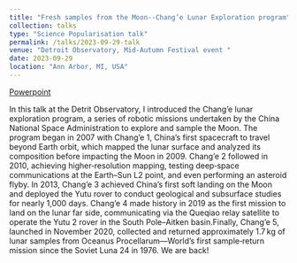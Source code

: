 ```yaml
---
title: "Fresh samples from the Moon--Chang’e Lunar Exploration program"
collection: talks
type: "Science Popularisation talk"
permalink: /talks/2023-09-29-talk
venue: "Detroit Observatory, Mid-Autumn Festival event "
date: 2023-09-29
location: "Ann Arbor, MI, USA"
---
```


[Powerpoint](https://docs.google.com/presentation/d/1VY1Jc9ACHYGEdBN3YKkkty_BJLf337gC/edit?usp=sharing&ouid=118123450575746382118&rtpof=true&sd=true)

In this talk at the Detrit Observatory, I introduced the Chang’e lunar exploration program, a series of robotic missions undertaken by the China National Space Administration to explore and sample the Moon. The program began in 2007 with Chang’e 1, China’s first spacecraft to travel beyond Earth orbit, which mapped the lunar surface and analyzed its composition before impacting the Moon in 2009. Chang’e 2 followed in 2010, achieving higher‑resolution mapping, testing deep‑space communications at the Earth–Sun L2 point, and even performing an asteroid flyby. In 2013, Chang’e 3 achieved China’s first soft landing on the Moon and deployed the Yutu rover to conduct geological and subsurface studies for nearly 1,000 days. Chang’e 4 made history in 2019 as the first mission to land on the lunar far side, communicating via the Queqiao relay satellite to operate the Yutu 2 rover in the South Pole–Aitken basin.Finally, Chang’e 5, launched in November 2020, collected and returned approximately 1.7 kg of lunar samples from Oceanus Procellarum—World’s first sample‑return mission since the Soviet Luna 24 in 1976. We are back!
